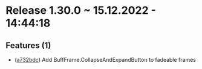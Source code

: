 # Release 1.30.0 ~ 15.12.2022 - 14:44:18
## Features (1)
 - ([a732bdc](https://github.com/PhenomDevel/BlizzHUDTweaks/commit/a732bdc)) Add BuffFrame.CollapseAndExpandButton to fadeable frames


